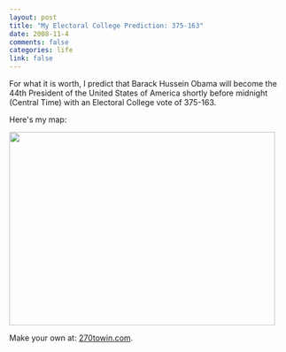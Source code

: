 ```yaml
--- 
layout: post
title: "My Electoral College Prediction: 375-163"
date: 2008-11-4
comments: false
categories: life
link: false
---
```

For what it is worth, I predict that Barack Hussein Obama will become the 44th President of the United States of America shortly before midnight (Central Time) with an Electoral College vote of 375-163.

Here's my map:

<img class="aligncenter" title="375 - 163" src="http://zanshin.net/images/375-163.jpg" alt="" width="480" height="350" />

Make your own at: <a title="270 To Win" href="http://270towin.com">270towin.com</a>.
